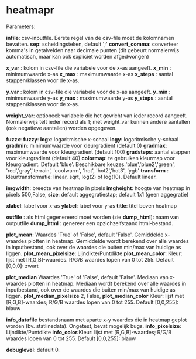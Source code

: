 heatmapr
========

Parameters:

**infile**: csv-inputfile. Eerste regel van de csv-file moet de kolomnamen bevatten. 
**sep**:  scheidingsteken, default ';'
**convert_comma**: converteer komma's in getalvelden naar decimale punten (dit gebeurt normalerwijs automatisch, maar kan ook expliciet worden afgedwongen)

**x_var** : kolom in csv-file die variabele voor de x-as aangeeft.
**x_min** : minimumwaarde x-as
**x_max** : maximumwaarde x-as
**x_steps** : aantal stappen/klassen voor de x-as. 

**y_var** : kolom in csv-file die variabele voor de x-as aangeeft.
**y_min** : minimumwaarde y-as
**y_max** : maximumwaarde y-as
**y_steps** : aantal stappen/klassen voor de x-as. 

**weight_var**: optioneel: variabele die het gewicht van ieder record aangeeft. Normalerwijs telt ieder record als 1; met weight_var kunnen andere aantallen (ook negatieve aantallen) worden opgegeven.


**fuzzx**: 
**fuzzy**:
**logx**: logaritmische x-schaal
**logy**: logaritmische y-schaal
**gradmin**: minimumwaarde voor kleurgradient (default 0)
**gradmax**: maximumwaarde voor kleurgradient (default 100)
**gradsteps**: aantal stappen voor kleurgradient (default 40)
**colormap**: te gebruiken kleurmap voor kleurgradient. Default 'blue'. Beschikbare keuzes:'blue','blue2','green', 'red','gray','terrain', 'coolwarm', 'hot', 'hot2','hot3', 'ygb'
**transform** : kleurtransformatie: linear, sqrt, log(2) of log(10). Default linear.

**imgwidth**: breedte van heatmap in pixels
**imgheight**: hoogte van heatmap in pixels 500,False,
**size**: default aggegratiestap; default 1x1 (geen aggegratie)

**xlabel**: label voor x-as
**ylabel**: label voor y-as
**title**: titel boven heatmap

**outfile** : als html gegenereerd moet worden (zie **dump_html**): naam van outputfile
**dump_html** : genereer een opzichzelfstaand html-bestand.

**plot_mean**: Waardes 'True' of 'False', default 'False'. Gemiddelde x-waardes plotten in heatmap. Gemiddelde wordt berekend over alle waardes in inputbestand, 
ook over de waardes die buiten min/max van huidige as liggen.
**plot_mean_pixelsize**: Lijndikte/Puntdikte
**plot_mean_color**:  Kleur: lijst met [R,G,B]-waardes. R/G/B waardes lopen van 0 tot 255. Default [0,0,0]: zwart

**plot_median** Waardes 'True' of 'False', default 'False'. Mediaan van x-waardes plotten in heatmap.  Mediaan wordt berekend over alle waardes in inputbestand, 
ook over de waardes die buiten min/max van huidige as liggen.
**plot_median_pixelsize** 2, False,
**plot_median_color** Kleur: lijst met [R,G,B]-waardes; R/G/B waardes lopen van 0 tot 255. Default [0,0,255]: blauw

**info_datafile** bestandsnaam met aparte x-y waardes die in heatmap geplot worden (bv. statlinedata). Ongetest, bevat mogelijk bugs.
**info_pixelsize**: Lijndikte/Puntdikte
**info_color**:Kleur: lijst met [R,G,B]-waardes; R/G/B waardes lopen van 0 tot 255. Default [0,0,255]: blauw

**debuglevel**: default 0. 
